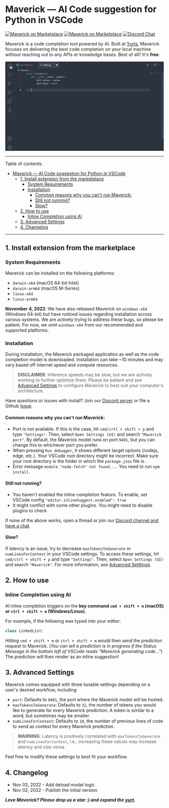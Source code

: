 # Maverick — AI Code suggestion for Python in VSCode

[![Maverick on Marketplace](https://vsmarketplacebadge.apphb.com/version/YurtsAI.maverick.svg)](https://marketplace.visualstudio.com/items?itemName=YurtsAI.maverick) [![Maverick on Marketplace](https://vsmarketplacebadge.apphb.com/installs-short/YurtsAI.maverick.svg)](https://marketplace.visualstudio.com/items?itemName=YurtsAI.maverick) [![Discord Chat](https://img.shields.io/discord/1032744296471855124.svg)](https://discord.gg/qgUprRUX)

Maverick is a code completion tool powered by AI. Built at [Yurts](https://www.yurts.ai/), Maverick focuses on delivering the best code completion on your local machine without reaching out to any APIs or knowledge bases. Best of all? It's **free**.

![Demo Video](./demo.gif)

---

Table of contents:

- [Maverick — AI Code suggestion for Python in VSCode](#maverick--ai-code-suggestion-for-python-in-vscode)
  - [1. Install extension from the marketplace](#1-install-extension-from-the-marketplace)
    - [System Requirements](#system-requirements)
    - [Installation](#installation)
      - [Common reasons why you can't run Maverick:](#common-reasons-why-you-cant-run-maverick)
      - [Still not running?](#still-not-running)
      - [Slow?](#slow)
  - [2. How to use](#2-how-to-use)
    - [Inline Completion using AI](#inline-completion-using-ai)
  - [3. Advanced Settings](#3-advanced-settings)
  - [4. Changelog](#4-changelog)

---

## 1. Install extension from the marketplace

### System Requirements

Maverick can be installed on the following platforms:

- `darwin-x64` (macOS 64-bit Intel)
- `darwin-arm64` (macOS M-Series)
- `linux-x64`
- `linux-arm64`

**November 4, 2022**: We have also released Maverick on `windows-x64` (Windows 64-bit) but have noticed issues regarding installation across various systems. We are actively trying to address these bugs, so please be patient. For now, we omit `windows-x64` from our recommended and supported platforms.

### Installation

During installation, the Maverick packaged application as well as the code completion model is downloaded. Installation can take ~10 minutes and may vary based off internet speed and compute resources.

> **DISCLAIMER**: Inference speeds may be slow, but we are actively working to further optimize them. Please be patient and see [Advanced Settings](#3-advanced-settings) to configure Maverick to best suit your computer's architecture.

Have questions or issues with install? Join our [Discord server](https://discord.gg/qgUprRUX) or file a Github [Issue](https://github.com/YurtsAI/maverick/issues).

#### Common reasons why you can't run Maverick:

- Port is not available. If this is the case, hit `cmd/crtl + shift + p` and type `"Settings"`. Then, select `Open Settings (UI)` and search `"Maverick port"`. By default, the Maverick model runs on port `9401`, but you can change this to whichever port you prefer.
- When pressing `Run debugger`, it shows different target options (nodejs, edge, etc.). Your VSCode root directory might be incorrect. Make sure your root directory is the folder in which the `package.json` file is.
- Error message `module "node-fetch" not found...`. You need to run `npm install`.

#### Still not running?

- You haven't enabled the inline completion feature. To enable, set VSCode config `"editor.inlineSuggest.enabled": true`
- It might conflict with some other plugins. You might need to disable plugins to check

If none of the above works, open a thread or join our [Discord channel and have a chat](https://discord.gg/qgUprRUX).

#### Slow?

If latency is an issue, try to decrease `maxTokensToGenerate` or `numLinesForContext` in your VSCode settings. To access these settings, hit `cmd/ctrl + shift + p` and type `"Settings"`. Then, select `Open Settings (UI)` and search `"Maverick"`. For more information, see [Advanced Setttings](#3-advanced-settings).

## 2. How to use

### Inline Completion using AI

AI inline completion triggers on the **key command `cmd + shift + m` (macOS) or `ctrl + shift + m` (Windows/Linux)**.

For example, if the following was typed into your editor:

```python
class LinkedList:
```

Hitting `cmd + shift + m` or `ctrl + shift + m` would then send the prediction request to Maverick. (_You can tell a prediction is in progress if the Status Message in the bottom left of VSCode reads "Maverick generating code..."_) The prediction will then render as an inline suggestion!

## 3. Advanced Settings

Maverick comes equipped with three tunable settings depending on a user's desired workflow, including:

- `port`: Defaults to `9401`, the port where the Maverick model will be hosted.
- `maxTokensToGenerate`: Defaults to `32`, the number of tokens you would like to generate for every Maverick prediction. A token is similar to a word, but sometimes may be smaller.
- `numLinesForContext`: Defaults to `10`, the number of previous lines of code to send as context for every Maverick prediction.

> **WARNING**: Latency is positively correlated with `maxTokensToGenerate` and `numLinesForContext`, i.e., increasing these values may increase latency and vise versa.

Feel free to modify these settings to best fit your workflow.

## 4. Changelog

- Nov 03, 2022 - Add deload model logic
- Nov 02, 2022 - Publish the initial version

**_Love Maverick? Please drop us a star :) and expand the [yurt](https://www.yurts.ai/)._**
